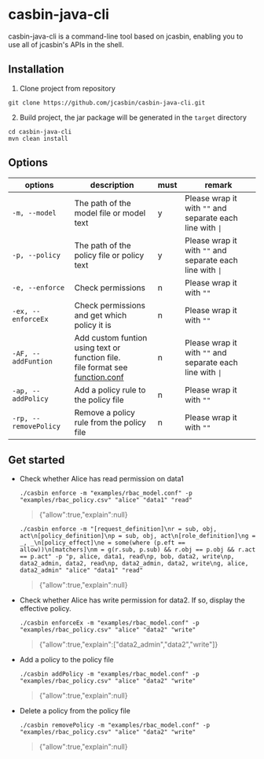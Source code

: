 # casbin-java-cli

casbin-java-cli is a command-line tool based on jcasbin, enabling you to use all of jcasbin's APIs in the shell.

## Installation

1. Clone project from repository

``` shell
git clone https://github.com/jcasbin/casbin-java-cli.git
```

2. Build project, the jar package will be generated in the `target` directory

``` shell
cd casbin-java-cli
mvn clean install
```

## Options
| options               | description                                                                                                                                                                 | must | remark                                                    |
|-----------------------|-----------------------------------------------------------------------------------------------------------------------------------------------------------------------------|------|-----------------------------------------------------------|
| `-m, --model`         | The path of the model file or model text                                                                                                                                    | y    | Please wrap it with `""` and separate each line with `\|` |
| `-p, --policy`        | The path of the policy file or policy text                                                                                                                                  | y    | Please wrap it with `""` and separate each line with `\|` |          
| `-e, --enforce`       | Check permissions                                                                                                                                                           | n    | Please wrap it with `""`                                  |
| `-ex, --enforceEx`    | Check permissions and get which policy it is                                                                                                                                | n    | Please wrap it with `""`                                  |
| `-AF, --addFuntion`   | Add custom funtion using text or function file.<br/>file format see [function.conf](https://github.com/jcasbin/casbin-java-cli/blob/master/examples/keymatch_function.conf) | n    | Please wrap it with `""` and separate each line with `\|` |
| `-ap, --addPolicy`    | Add a policy rule to the policy file                                                                                                                                        | n    | Please wrap it with `""`                                  |
| `-rp, --removePolicy` | Remove a policy rule from the policy file                                                                                                                                   | n    | Please wrap it with `""`                                  |

## Get started

- Check whether Alice has read permission on data1

    ```shell
    ./casbin enforce -m "examples/rbac_model.conf" -p "examples/rbac_policy.csv" "alice" "data1" "read"
    ```
    > {"allow":true,"explain":null}
    ```shell
    ./casbin enforce -m "[request_definition]\nr = sub, obj, act\n[policy_definition]\np = sub, obj, act\n[role_definition]\ng = _, _\n[policy_effect]\ne = some(where (p.eft == allow))\n[matchers]\nm = g(r.sub, p.sub) && r.obj == p.obj && r.act == p.act" -p "p, alice, data1, read\np, bob, data2, write\np, data2_admin, data2, read\np, data2_admin, data2, write\ng, alice, data2_admin" "alice" "data1" "read"
    ```
    > {"allow":true,"explain":null}

- Check whether Alice has write permission for data2. If so, display the effective policy.

    ```shell
    ./casbin enforceEx -m "examples/rbac_model.conf" -p "examples/rbac_policy.csv" "alice" "data2" "write"
    ```
    > {"allow":true,"explain":["data2_admin","data2","write"]}

- Add a policy to the policy file

    ```shell
    ./casbin addPolicy -m "examples/rbac_model.conf" -p "examples/rbac_policy.csv" "alice" "data2" "write"
    ```
    > {"allow":true,"explain":null}

- Delete a policy from the policy file

    ```shell
    ./casbin removePolicy -m "examples/rbac_model.conf" -p "examples/rbac_policy.csv" "alice" "data2" "write"
    ```
    > {"allow":true,"explain":null}


